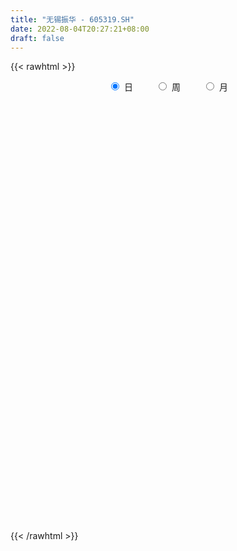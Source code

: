```yaml
---
title: "无锡振华 - 605319.SH"
date: 2022-08-04T20:27:21+08:00
draft: false
---
```

{{< rawhtml >}}
    <div style="text-align: center">
        <label style="padding: 1rem;"><input style="margin-right: .5rem" type="radio" name="period" value="D" checked onclick="period_change(this)">日</label>
        <label style="padding: 1rem;"><input style="margin-right: .5rem" type="radio" name="period" value="W" onclick="period_change(this)">周</label>
        <label style="padding: 1rem;"><input style="margin-right: .5rem" type="radio" name="period" value="M" onclick="period_change(this)">月</label>
    </div>
    <div id="chart" style="height: 700px;"></div> 
    <script type="text/javascript">
        const D_v = [4201.65,5316.65,1873.86,2652.05,4372.82,251648.0,186996.33,155739.58,91174.34,105641.59,215833.57,183257.46,132192.96,79506.15,55669.58,78891.51,57826.03,47601.69,53827.21,45208.13,47462.25,40627.75,40588.27,44046.98,39531.6,36353.93,25331.99,36779.42,41422.49,25765.91,21191.7,21432.44,24075.24,36952.06,27653.89,24636.73,30784.02,33426.77,26520.0,24808.9,30123.54,24695.49,23552.29,25515.77,16351.49,14474.75,60941.31,104008.63,82689.39,82425.03,71477.25,40003.58,29613.95,25826.91,28049.16,30694.35,26514.63,58531.36,47007.82,45832.08,19208.29,27038.31,43297.14,56860.12,29276.78,19342.93,23292.8,19750.97,20344.95,16075.38,18935.59,12174.18,17034.79,28228.69,13352.56,13409.17,10078.32,13137.92,7228.04,11349.64,5863.64,7678.12,6423.82,7881.16,25473.36,16889.94,12880.84,8818.79,12854.0,11832.43,11076.0,6616.45,16752.4,16138.64,9340.1,17718.72,12656.16,9939.8,14729.08,11078.59,24045.7,51880.72,37457.87,27272.64,85279.74,110015.0,94060.11,92711.12,71840.01,123720.48,107613.43,71555.83,50406.36,62672.89,40247.88,36950.56,33509.1,30738.68,51095.0,198063.99,109496.83,57361.64,66755.64,39916.09,55799.13,37350.42,50349.59,39742.51,36309.07,30661.64,33528.28,53994.23,67362.95,105649.69,93844.91,84634.56,60662.79,37428.92,43055.34,56952.12,34918.64,31276.79,39872.65,28819.88,20253.92,38254.28,19870.0,87204.94,139536.37,89416.36,73879.94,84223.21,74492.84,48415.12,45082.76,92370.46,127664.64,93391.82,58511.34,193418.63,114107.02,135254.31,170165.79,108972.52,126324.21,96415.24,62863.35,67492.7,60828.64,74732.74,42739.64,60662.03,42228.0,32060.44,69575.77,33595.15,25238.54,22208.1,19025.89,25703.0,21287.16,22427.74,26441.52,30452.14,18794.0,18310.38,11136.92,17535.38,20239.28,18465.63,13589.41,17671.0,14418.35,10989.91,9359.2,10930.0,10227.0,10670.2,9123.04,10066.63,6939.64,10664.0,9671.0,22221.32,16945.0,10889.64,8580.0,9048.25,21447.0,45105.39,120101.1,75312.47,51354.84,42349.25,37568.91,30914.59,23817.01,18303.24,23445.52,24374.97,16130.26,10843.59,11723.54,35563.23,21137.96,26507.59,73642.49,74033.28,48189.43,34775.06,48386.88,44091.88,45397.6,26551.0,18066.0,22208.95,19281.64,19196.28,35574.92,42983.28,31670.0,25326.0,26406.64,20707.64,26924.05,19972.65,30926.55,25832.64,16417.66,22360.64,60756.94,26340.0,44215.0,66688.39,40754.3,37873.91,37816.0,39359.0,28687.64,17253.95,44868.64,94613.28,92652.89,43322.9,86606.05,65142.14,154118.78,90619.5,59538.88,50726.93,38537.78,38099.1,37925.82,37371.0,35453.37,42566.73,32629.0,20106.0]
const D_histogram = [0.0,0.1033846154,0.2761243042,0.4941369458,0.7400963323,0.7362738216,0.55016441,0.4223147233,0.2658830477,0.1789032208,0.2327801258,0.1916226203,0.0517768802,-0.0788941347,-0.1521124388,-0.2559731841,-0.3423795728,-0.3978579282,-0.4671503707,-0.4561647447,-0.4186492858,-0.3808341168,-0.3707488498,-0.3196537489,-0.2811804809,-0.2641196546,-0.2409886306,-0.2415196479,-0.2614086783,-0.2758381013,-0.2650387907,-0.2422176992,-0.2265457305,-0.2373579061,-0.2368586328,-0.2293940629,-0.250617435,-0.2096423548,-0.1530506594,-0.0912030988,-0.0156938354,0.0248888162,0.0624558368,0.0838956876,0.0983794495,0.1081579568,0.2118692081,0.2632369303,0.3263672392,0.3806915014,0.3626013765,0.3190286647,0.2584882773,0.1816010633,0.1536059919,0.1401422478,0.1291528943,0.1372269247,0.0671687634,-0.0362163125,-0.1039337608,-0.1569958641,-0.1320006588,-0.1331185686,-0.124076424,-0.108857363,-0.0935073141,-0.084410307,-0.0667535447,-0.061097738,-0.0663120136,-0.0625987275,-0.0737634525,-0.0584003164,-0.056438411,-0.0366851071,-0.0341739827,-0.0495436133,-0.0560566342,-0.0686746722,-0.0657941122,-0.0417131974,-0.0176369555,-0.0088254468,0.0397544017,0.0716942561,0.0715832631,0.0831349174,0.0897142756,0.0805023609,0.0553104386,0.0372515115,0.0500522483,0.0431195113,0.0285505991,0.0335066697,0.0197319687,0.0191450147,0.0217056056,0.0196735485,0.0448188943,0.0811109614,0.1184731592,0.1281122396,0.1878626172,0.2524870355,0.2798271521,0.3034251995,0.286373106,0.3047102691,0.2740117183,0.2167541558,0.1651409046,0.1423690197,0.0989766449,0.0338598559,-0.030688016,-0.0786621185,-0.0063402598,0.0916552784,0.0676558519,0.0155213042,-0.0847353744,-0.1631184281,-0.1722566373,-0.1779651766,-0.160397543,-0.1428360873,-0.1265117285,-0.1204646351,-0.1266451577,-0.1073300613,-0.0759935905,-0.0073212046,0.046069661,0.0895312328,0.0636601478,0.01022187,-0.0073010105,0.0222349385,0.021593375,-0.0005311591,0.0154561667,-0.0099978824,-0.0160352637,-0.0740054573,-0.0943100177,0.0015321205,0.0726094515,0.1185296086,0.1383462533,0.1608692343,0.1209998384,0.0655363517,-0.0237465108,0.0268610517,0.0009763792,-0.0536285064,0.0228924934,0.0045912551,-0.0243305604,0.031007165,0.1227838622,0.1474313728,0.1921931844,0.1344586266,0.1039079653,0.0975039224,0.0527411538,-0.02149591,-0.0809101427,-0.0964640538,-0.1587967856,-0.1772588075,-0.2702363155,-0.3233802957,-0.3308036786,-0.3122562224,-0.2968366396,-0.2943583195,-0.2975358176,-0.2855446132,-0.3150778757,-0.3402917889,-0.3300685903,-0.2903977773,-0.2726162793,-0.2924779034,-0.2570063385,-0.209824717,-0.1483640915,-0.0859427919,-0.040035593,0.0008637251,0.0147802164,0.0365482476,0.0447822856,0.0350652962,0.0483497722,0.0509938157,0.0524574016,0.0702155842,0.0658253003,0.0252967211,-0.0300721331,-0.0375265025,-0.0431906489,-0.0364883514,-0.0069869481,0.1048351588,0.1715323652,0.1894662308,0.1339827429,0.1257069251,0.0329336627,-0.0824856302,-0.1241739352,-0.1701493589,-0.1490054062,-0.0993246488,-0.0660443735,-0.0363413848,-0.0046112307,0.0452437967,0.0801300052,0.184671056,0.2293282695,0.2897473076,0.2962292895,0.2895876125,0.2948300718,0.291896419,0.2367397389,0.201618458,0.1651203241,0.1414215116,0.1273032449,0.1062381225,0.1186952208,0.1333708996,0.1260276568,0.1005138465,0.0711012276,0.0131831194,0.0093275158,0.0172019181,0.033890995,0.0206912873,0.0008898387,0.0067044921,0.04293279,0.0432581104,0.0675513868,0.1156506829,0.1146211378,0.0998220818,0.1043824348,0.0555059033,-0.0008156173,-0.0428947706,0.022621213,0.0621068234,0.1105072407,0.0870395214,0.1478315866,0.2834393592,0.2392907819,0.1512519031,0.0533755528,-0.0584210803,-0.1289147714,-0.1657023002,-0.1835245637,-0.1823636146,-0.172140454,-0.2259421005,-0.2539966061,-0.2587583165]
const D_fast = [0.0,0.1292307692,0.3710015341,0.7125484121,1.1435318817,1.3237778264,1.2752095173,1.2529385114,1.1629775978,1.120723576,1.2327955126,1.2395436621,1.1126421421,0.9622475935,0.8510011796,0.6831471383,0.5111458564,0.356203019,0.1701229838,0.0670674236,-0.0000794389,-0.0574727991,-0.1400747446,-0.1688930809,-0.2007149331,-0.2496840204,-0.2868001541,-0.3477110833,-0.4329522833,-0.5163412317,-0.5718016187,-0.609534952,-0.6504994159,-0.7206510681,-0.7793664529,-0.8292503988,-0.9131281297,-0.9245636382,-0.9062346076,-0.8671878217,-0.7956020172,-0.7487971616,-0.6956161817,-0.6532024091,-0.6141237848,-0.5773057882,-0.4206272349,-0.3034502802,-0.1587281615,-0.0092310239,0.0633291953,0.0995136497,0.1035953316,0.0721083835,0.0825148101,0.1040866279,0.125385498,0.1677662595,0.1145002891,0.0020611351,-0.0916397534,-0.1839508227,-0.1919557822,-0.2263533341,-0.2483302955,-0.2603255752,-0.2683523548,-0.2803579245,-0.2793895484,-0.2890081762,-0.3108004552,-0.322736851,-0.3523424391,-0.3515793821,-0.3637270795,-0.3531450523,-0.3591774236,-0.3869329575,-0.407460137,-0.437246843,-0.4508148111,-0.4371621956,-0.4174951926,-0.4108900457,-0.3523715967,-0.3025081783,-0.2847233555,-0.2523879719,-0.2233800448,-0.2124663693,-0.2238306819,-0.2325767311,-0.2072629322,-0.2034157914,-0.2108470538,-0.1975143158,-0.2063560246,-0.2021567249,-0.1941697326,-0.1912834026,-0.1549333332,-0.0983635258,-0.0313830382,0.0102841021,0.117000134,0.2447463112,0.3420432158,0.4414975631,0.4960387461,0.5905534765,0.6283578552,0.6252888316,0.6149608066,0.6277811766,0.6091329631,0.5524811381,0.4802612622,0.41262163,0.4833584238,0.6042677816,0.597182318,0.5489280964,0.4274875742,0.3083249134,0.2561225449,0.2059227115,0.1833909593,0.1652433932,0.1499398198,0.1258707544,0.0880289425,0.0805115235,0.0928495967,0.1596916814,0.2245999622,0.2904443422,0.2804882942,0.2296054839,0.2102573507,0.2453520344,0.2501088147,0.2278514908,0.2477028582,0.2197493386,0.2097031413,0.1332315834,0.0893495185,0.1855746869,0.2748043808,0.35035694,0.4047601481,0.4675004376,0.4578810014,0.4188016026,0.3235821123,0.3809049378,0.3552643601,0.2872523479,0.3694964711,0.3523430466,0.3173385909,0.3804281076,0.5029007704,0.5644061242,0.6572162319,0.6330963307,0.6285226608,0.6464945985,0.6149171183,0.535306077,0.4556643087,0.4159943841,0.3139624559,0.2511857321,0.0906491452,-0.0433399088,-0.1334642115,-0.1929808108,-0.251770388,-0.3228816477,-0.4004431003,-0.4598380491,-0.5681407805,-0.678427641,-0.7507215899,-0.7836502212,-0.8340227931,-0.927003893,-0.9557839128,-0.9610584705,-0.9366888679,-0.8957532663,-0.8598549657,-0.8187397163,-0.8011281709,-0.7702230778,-0.7507934683,-0.7517441337,-0.7263722147,-0.7109797173,-0.696401781,-0.6610897023,-0.6490236611,-0.6832280601,-0.7461149475,-0.7629509425,-0.7794127512,-0.7818325415,-0.7540778753,-0.6160469787,-0.506466681,-0.4411662577,-0.4631540599,-0.4400031463,-0.5245429931,-0.6605836936,-0.7333154823,-0.8218282458,-0.8379356446,-0.8130860494,-0.7963168675,-0.775699225,-0.7451218786,-0.683955902,-0.6290371922,-0.4783283774,-0.3763390966,-0.2434832316,-0.1629439273,-0.0971887011,-0.0182387239,0.051801728,0.0558299826,0.0711133162,0.0758952634,0.0875518287,0.1052593733,0.1107537815,0.152884685,0.2009030887,0.2250667602,0.2246814115,0.2130440994,0.1584217711,0.1568980465,0.1690729283,0.194234754,0.186207868,0.1666288791,0.1741196556,0.221081151,0.232220999,0.2734021221,0.3504140889,0.3780398283,0.3881962927,0.4188522544,0.3838521987,0.3273267739,0.2745239279,0.3456952147,0.4007075309,0.4767347584,0.4750269194,0.5727768813,0.7792444938,0.7949186119,0.7446927088,0.6601602468,0.5337583435,0.4310359596,0.3528228558,0.2891194513,0.2446894968,0.2118775439,0.1015903723,0.0100367151,-0.0594145743]
const D_slow = [0.0,0.0258461538,0.0948772299,0.2184114663,0.4034355494,0.5875040048,0.7250451073,0.8306237881,0.8970945501,0.9418203553,1.0000153867,1.0479210418,1.0608652619,1.0411417282,1.0031136185,0.9391203224,0.8535254292,0.7540609472,0.6372733545,0.5232321683,0.4185698469,0.3233613177,0.2306741052,0.150760668,0.0804655478,0.0144356341,-0.0458115235,-0.1061914355,-0.171543605,-0.2405031304,-0.306762828,-0.3673172528,-0.4239536854,-0.483293162,-0.5425078202,-0.5998563359,-0.6625106947,-0.7149212834,-0.7531839482,-0.7759847229,-0.7799081818,-0.7736859777,-0.7580720185,-0.7370980966,-0.7125032343,-0.6854637451,-0.632496443,-0.5666872105,-0.4850954007,-0.3899225253,-0.2992721812,-0.219515015,-0.1548929457,-0.1094926798,-0.0710911819,-0.0360556199,-0.0037673963,0.0305393349,0.0473315257,0.0382774476,0.0122940074,-0.0269549586,-0.0599551233,-0.0932347655,-0.1242538715,-0.1514682122,-0.1748450408,-0.1959476175,-0.2126360037,-0.2279104382,-0.2444884416,-0.2601381235,-0.2785789866,-0.2931790657,-0.3072886685,-0.3164599452,-0.3250034409,-0.3373893442,-0.3514035028,-0.3685721708,-0.3850206989,-0.3954489982,-0.3998582371,-0.4020645988,-0.3921259984,-0.3742024344,-0.3563066186,-0.3355228893,-0.3130943204,-0.2929687301,-0.2791411205,-0.2698282426,-0.2573151805,-0.2465353027,-0.2393976529,-0.2310209855,-0.2260879933,-0.2213017396,-0.2158753382,-0.2109569511,-0.1997522275,-0.1794744872,-0.1498561974,-0.1178281375,-0.0708624832,-0.0077407243,0.0622160637,0.1380723636,0.2096656401,0.2858432074,0.3543461369,0.4085346759,0.449819902,0.4854121569,0.5101563182,0.5186212821,0.5109492781,0.4912837485,0.4896986836,0.5126125032,0.5295264661,0.5334067922,0.5122229486,0.4714433416,0.4283791822,0.3838878881,0.3437885023,0.3080794805,0.2764515484,0.2463353896,0.2146741001,0.1878415848,0.1688431872,0.167012886,0.1785303013,0.2009131095,0.2168281464,0.2193836139,0.2175583613,0.2231170959,0.2285154397,0.2283826499,0.2322466915,0.229747221,0.225738405,0.2072370407,0.1836595363,0.1840425664,0.2021949293,0.2318273314,0.2664138948,0.3066312033,0.3368811629,0.3532652509,0.3473286232,0.3540438861,0.3542879809,0.3408808543,0.3466039777,0.3477517914,0.3416691513,0.3494209426,0.3801169081,0.4169747514,0.4650230475,0.4986377041,0.5246146955,0.5489906761,0.5621759645,0.556801987,0.5365744513,0.5124584379,0.4727592415,0.4284445396,0.3608854607,0.2800403868,0.1973394672,0.1192754116,0.0450662517,-0.0285233282,-0.1029072826,-0.1742934359,-0.2530629049,-0.3381358521,-0.4206529996,-0.493252444,-0.5614065138,-0.6345259896,-0.6987775743,-0.7512337535,-0.7883247764,-0.8098104744,-0.8198193726,-0.8196034414,-0.8159083873,-0.8067713254,-0.795575754,-0.7868094299,-0.7747219869,-0.7619735329,-0.7488591826,-0.7313052865,-0.7148489614,-0.7085247812,-0.7160428144,-0.72542444,-0.7362221023,-0.7453441901,-0.7470909272,-0.7208821375,-0.6779990462,-0.6306324885,-0.5971368028,-0.5657100715,-0.5574766558,-0.5780980633,-0.6091415471,-0.6516788869,-0.6889302384,-0.7137614006,-0.730272494,-0.7393578402,-0.7405106479,-0.7291996987,-0.7091671974,-0.6629994334,-0.605667366,-0.5332305391,-0.4591732168,-0.3867763136,-0.3130687957,-0.240094691,-0.1809097562,-0.1305051418,-0.0892250607,-0.0538696828,-0.0220438716,0.004515659,0.0341894642,0.0675321891,0.0990391033,0.1241675649,0.1419428718,0.1452386517,0.1475705306,0.1518710102,0.1603437589,0.1655165808,0.1657390404,0.1674151635,0.178148361,0.1889628886,0.2058507353,0.234763406,0.2634186905,0.2883742109,0.3144698196,0.3283462954,0.3281423911,0.3174186985,0.3230740017,0.3386007076,0.3662275177,0.3879873981,0.4249452947,0.4958051345,0.55562783,0.5934408058,0.606784694,0.5921794239,0.559950731,0.518525156,0.4726440151,0.4270531114,0.3840179979,0.3275324728,0.2640333213,0.1993437421]
const D_data = [['2021-06-07', 13.46, 16.16, 13.46, 16.16],['2021-06-08', 17.78, 17.78, 17.78, 17.78],['2021-06-09', 19.56, 19.56, 19.56, 19.56],['2021-06-10', 21.52, 21.52, 21.52, 21.52],['2021-06-11', 23.67, 23.67, 23.67, 23.67],['2021-06-15', 26.04, 21.86, 21.3, 26.04],['2021-06-16', 20.74, 19.67, 19.67, 20.74],['2021-06-17', 18.99, 20.05, 18.61, 20.68],['2021-06-18', 19.56, 19.32, 19.2, 19.93],['2021-06-21', 19.4, 19.84, 18.81, 20.2],['2021-06-22', 19.96, 21.82, 19.82, 21.82],['2021-06-23', 21.29, 20.98, 20.56, 21.79],['2021-06-24', 20.67, 19.5, 19.48, 20.88],['2021-06-25', 19.44, 19.02, 18.9, 19.44],['2021-06-28', 18.95, 19.24, 18.95, 19.35],['2021-06-29', 19.3, 18.35, 18.32, 19.3],['2021-06-30', 18.13, 17.94, 17.83, 18.53],['2021-07-01', 17.9, 17.76, 17.65, 18.25],['2021-07-02', 17.55, 17.0, 16.96, 17.65],['2021-07-05', 16.98, 17.56, 16.88, 17.86],['2021-07-06', 17.39, 17.74, 17.3, 17.86],['2021-07-07', 17.5, 17.68, 17.39, 18.0],['2021-07-08', 17.55, 17.2, 17.18, 17.73],['2021-07-09', 17.19, 17.63, 17.0, 17.78],['2021-07-12', 17.67, 17.49, 17.34, 17.7],['2021-07-13', 17.37, 17.16, 17.11, 17.47],['2021-07-14', 17.17, 17.14, 17.09, 17.34],['2021-07-15', 17.21, 16.7, 16.65, 17.23],['2021-07-16', 16.72, 16.18, 16.13, 16.72],['2021-07-19', 16.18, 15.91, 15.83, 16.18],['2021-07-20', 15.68, 15.96, 15.68, 16.08],['2021-07-21', 15.96, 15.95, 15.91, 16.13],['2021-07-22', 15.96, 15.72, 15.72, 15.99],['2021-07-23', 15.58, 15.15, 15.08, 15.71],['2021-07-26', 15.01, 15.0, 14.7, 15.13],['2021-07-27', 14.93, 14.84, 14.74, 15.19],['2021-07-28', 14.74, 14.16, 14.09, 14.79],['2021-07-29', 14.25, 14.71, 14.24, 14.96],['2021-07-30', 14.55, 14.92, 14.52, 15.11],['2021-08-02', 14.69, 15.1, 14.69, 15.28],['2021-08-03', 15.05, 15.49, 14.98, 15.59],['2021-08-04', 15.48, 15.26, 15.13, 15.49],['2021-08-05', 15.36, 15.36, 15.15, 15.46],['2021-08-06', 15.42, 15.27, 15.26, 15.73],['2021-08-09', 15.2, 15.25, 15.08, 15.38],['2021-08-10', 15.1, 15.24, 15.1, 15.45],['2021-08-11', 15.2, 16.76, 15.2, 16.76],['2021-08-12', 17.12, 16.63, 16.42, 17.38],['2021-08-13', 16.55, 17.25, 16.37, 17.47],['2021-08-16', 17.2, 17.68, 16.8, 17.8],['2021-08-17', 17.5, 17.12, 16.9, 17.6],['2021-08-18', 17.09, 16.87, 16.5, 17.2],['2021-08-19', 16.6, 16.58, 16.58, 17.15],['2021-08-20', 16.4, 16.16, 16.05, 16.5],['2021-08-23', 16.16, 16.61, 16.14, 16.68],['2021-08-24', 16.34, 16.79, 16.34, 16.9],['2021-08-25', 16.77, 16.86, 16.66, 17.18],['2021-08-26', 16.86, 17.2, 16.5, 17.62],['2021-08-27', 16.97, 16.14, 16.0, 16.97],['2021-08-30', 16.01, 15.27, 15.15, 16.33],['2021-08-31', 15.29, 15.2, 14.97, 15.52],['2021-09-01', 15.15, 14.95, 14.7, 15.16],['2021-09-02', 14.94, 15.73, 14.86, 15.99],['2021-09-03', 15.4, 15.35, 15.27, 16.03],['2021-09-06', 15.31, 15.38, 15.0, 15.6],['2021-09-07', 15.28, 15.41, 15.27, 15.51],['2021-09-08', 15.48, 15.39, 15.25, 15.59],['2021-09-09', 15.3, 15.28, 15.12, 15.34],['2021-09-10', 15.25, 15.37, 15.22, 15.48],['2021-09-13', 15.45, 15.2, 15.14, 15.47],['2021-09-14', 15.25, 14.98, 14.92, 15.28],['2021-09-15', 14.97, 15.0, 14.8, 15.08],['2021-09-16', 14.9, 14.7, 14.7, 15.05],['2021-09-17', 14.7, 14.95, 14.34, 15.39],['2021-09-22', 14.71, 14.74, 14.65, 14.84],['2021-09-23', 14.79, 14.94, 14.72, 14.98],['2021-09-24', 14.99, 14.71, 14.7, 15.04],['2021-09-27', 14.72, 14.37, 14.35, 14.88],['2021-09-28', 14.3, 14.33, 14.23, 14.43],['2021-09-29', 14.31, 14.1, 14.1, 14.31],['2021-09-30', 14.1, 14.16, 14.07, 14.19],['2021-10-08', 14.28, 14.4, 14.18, 14.43],['2021-10-11', 14.49, 14.45, 14.36, 14.57],['2021-10-12', 14.4, 14.28, 14.19, 14.44],['2021-10-13', 14.28, 14.89, 14.19, 15.02],['2021-10-14', 14.66, 14.89, 14.66, 15.05],['2021-10-15', 14.96, 14.58, 14.55, 15.0],['2021-10-18', 14.7, 14.77, 14.49, 14.79],['2021-10-19', 14.83, 14.78, 14.72, 15.0],['2021-10-20', 14.68, 14.6, 14.45, 14.88],['2021-10-21', 14.62, 14.32, 14.3, 14.65],['2021-10-22', 14.32, 14.29, 14.28, 14.45],['2021-10-25', 14.2, 14.66, 14.06, 15.03],['2021-10-26', 14.9, 14.43, 14.39, 14.99],['2021-10-27', 14.39, 14.27, 14.21, 14.58],['2021-10-28', 14.33, 14.48, 14.0, 14.59],['2021-10-29', 14.1, 14.21, 14.05, 14.32],['2021-11-01', 14.21, 14.32, 14.12, 14.44],['2021-11-02', 14.32, 14.35, 14.17, 14.78],['2021-11-03', 14.24, 14.28, 14.14, 14.33],['2021-11-04', 14.38, 14.68, 14.26, 14.74],['2021-11-05', 14.72, 15.01, 14.53, 15.5],['2021-11-08', 15.01, 15.28, 14.85, 15.45],['2021-11-09', 15.24, 15.14, 15.05, 15.42],['2021-11-10', 15.02, 16.07, 15.01, 16.18],['2021-11-11', 16.2, 16.64, 15.95, 16.93],['2021-11-12', 16.36, 16.64, 16.2, 16.88],['2021-11-15', 16.53, 16.98, 16.41, 17.32],['2021-11-16', 17.01, 16.75, 16.4, 17.09],['2021-11-17', 16.76, 17.47, 16.6, 18.1],['2021-11-18', 17.4, 17.1, 16.84, 18.15],['2021-11-19', 17.09, 16.78, 16.66, 17.54],['2021-11-22', 17.05, 16.77, 16.58, 17.16],['2021-11-23', 16.67, 17.12, 16.53, 17.2],['2021-11-24', 17.15, 16.85, 16.73, 17.25],['2021-11-25', 16.87, 16.41, 16.41, 16.93],['2021-11-26', 16.5, 16.14, 16.08, 16.52],['2021-11-29', 15.96, 16.07, 15.7, 16.22],['2021-11-30', 16.34, 17.68, 16.19, 17.68],['2021-12-01', 18.37, 18.57, 17.66, 19.3],['2021-12-02', 18.26, 17.38, 17.35, 18.4],['2021-12-03', 17.38, 16.93, 16.92, 17.56],['2021-12-06', 16.9, 15.96, 15.94, 16.92],['2021-12-07', 16.13, 15.72, 15.63, 16.17],['2021-12-08', 15.74, 16.28, 15.66, 16.5],['2021-12-09', 16.18, 16.2, 16.08, 16.44],['2021-12-10', 16.15, 16.44, 16.01, 16.74],['2021-12-13', 16.44, 16.46, 16.18, 16.68],['2021-12-14', 16.3, 16.47, 16.04, 16.58],['2021-12-15', 16.4, 16.34, 16.24, 16.57],['2021-12-16', 16.3, 16.12, 16.05, 16.37],['2021-12-17', 16.09, 16.41, 15.76, 16.75],['2021-12-20', 16.24, 16.65, 16.13, 17.05],['2021-12-21', 16.77, 17.38, 16.5, 18.32],['2021-12-22', 17.2, 17.56, 17.15, 18.18],['2021-12-23', 17.57, 17.78, 17.12, 18.1],['2021-12-24', 17.78, 17.05, 17.0, 17.8],['2021-12-27', 17.13, 16.55, 16.2, 17.15],['2021-12-28', 16.56, 16.84, 16.3, 17.37],['2021-12-29', 16.9, 17.5, 16.5, 17.6],['2021-12-30', 17.31, 17.25, 17.17, 17.74],['2021-12-31', 17.18, 16.96, 16.94, 17.49],['2022-01-04', 16.97, 17.46, 16.9, 17.49],['2022-01-05', 17.17, 16.95, 16.76, 17.43],['2022-01-06', 16.83, 17.13, 16.68, 17.21],['2022-01-07', 17.08, 16.3, 16.17, 17.2],['2022-01-10', 16.29, 16.52, 16.17, 16.53],['2022-01-11', 16.46, 18.17, 16.38, 18.17],['2022-01-12', 18.34, 18.37, 17.78, 18.57],['2022-01-13', 18.1, 18.48, 17.98, 18.7],['2022-01-14', 18.25, 18.47, 18.15, 18.97],['2022-01-17', 18.27, 18.78, 18.15, 19.06],['2022-01-18', 18.72, 18.11, 18.04, 18.8],['2022-01-19', 18.44, 17.78, 17.62, 18.48],['2022-01-20', 17.61, 17.03, 16.9, 17.78],['2022-01-21', 17.16, 18.73, 17.05, 18.73],['2022-01-24', 18.79, 17.9, 17.71, 19.07],['2022-01-25', 17.99, 17.35, 16.95, 18.72],['2022-01-26', 17.7, 19.09, 17.5, 19.09],['2022-01-27', 19.52, 18.12, 17.83, 20.18],['2022-01-28', 18.24, 17.9, 17.25, 18.7],['2022-02-07', 18.28, 19.08, 17.66, 19.11],['2022-02-08', 18.78, 20.05, 18.41, 20.95],['2022-02-09', 19.99, 19.69, 19.41, 20.0],['2022-02-10', 19.5, 20.33, 19.38, 20.75],['2022-02-11', 19.85, 19.21, 19.03, 19.97],['2022-02-14', 18.98, 19.48, 18.7, 19.62],['2022-02-15', 19.37, 19.84, 18.82, 19.88],['2022-02-16', 20.0, 19.36, 19.07, 20.0],['2022-02-17', 19.0, 18.76, 18.29, 19.3],['2022-02-18', 18.35, 18.62, 18.35, 18.71],['2022-02-21', 18.55, 18.97, 18.04, 19.18],['2022-02-22', 18.66, 18.14, 18.12, 18.77],['2022-02-23', 18.28, 18.4, 18.16, 18.55],['2022-02-24', 18.08, 17.04, 16.56, 18.49],['2022-02-25', 17.12, 16.95, 16.91, 17.63],['2022-02-28', 16.89, 17.13, 16.57, 17.26],['2022-03-01', 17.14, 17.25, 17.01, 17.52],['2022-03-02', 17.15, 17.07, 16.9, 17.18],['2022-03-03', 17.05, 16.72, 16.72, 17.15],['2022-03-04', 16.6, 16.4, 16.39, 16.85],['2022-03-07', 16.46, 16.36, 15.89, 16.62],['2022-03-08', 16.3, 15.52, 15.5, 16.4],['2022-03-09', 15.52, 15.12, 14.42, 15.79],['2022-03-10', 15.7, 15.2, 15.14, 15.7],['2022-03-11', 15.02, 15.39, 14.77, 15.44],['2022-03-14', 15.1, 14.97, 14.9, 15.3],['2022-03-15', 14.81, 14.18, 14.18, 14.97],['2022-03-16', 14.5, 14.6, 13.95, 14.74],['2022-03-17', 14.75, 14.68, 14.65, 15.0],['2022-03-18', 14.68, 14.9, 14.56, 14.96],['2022-03-21', 14.91, 15.04, 14.8, 15.2],['2022-03-22', 15.03, 14.96, 14.86, 15.15],['2022-03-23', 14.93, 15.0, 14.9, 15.08],['2022-03-24', 14.98, 14.7, 14.62, 14.98],['2022-03-25', 14.74, 14.8, 14.69, 14.97],['2022-03-28', 14.71, 14.63, 14.38, 14.83],['2022-03-29', 14.82, 14.32, 14.21, 14.82],['2022-03-30', 14.45, 14.54, 14.4, 14.61],['2022-03-31', 14.37, 14.38, 14.34, 14.66],['2022-04-01', 14.38, 14.31, 14.21, 14.45],['2022-04-06', 14.33, 14.51, 14.01, 14.67],['2022-04-07', 14.6, 14.22, 14.2, 14.6],['2022-04-08', 14.2, 13.58, 13.56, 14.22],['2022-04-11', 13.69, 13.03, 12.98, 13.69],['2022-04-12', 13.05, 13.33, 12.81, 13.35],['2022-04-13', 13.25, 13.18, 12.99, 13.44],['2022-04-14', 13.27, 13.2, 13.12, 13.42],['2022-04-15', 13.3, 13.46, 12.84, 13.79],['2022-04-18', 14.81, 14.81, 14.43, 14.81],['2022-04-19', 15.55, 14.74, 14.71, 16.29],['2022-04-20', 13.81, 14.41, 13.8, 15.18],['2022-04-21', 14.17, 13.43, 13.29, 14.34],['2022-04-22', 13.31, 13.87, 13.21, 14.0],['2022-04-25', 13.22, 12.52, 12.49, 13.5],['2022-04-26', 12.48, 11.57, 11.39, 12.61],['2022-04-27', 11.5, 11.9, 10.9, 11.91],['2022-04-28', 11.93, 11.4, 11.27, 11.93],['2022-04-29', 11.4, 11.95, 11.4, 12.07],['2022-05-05', 12.4, 12.3, 12.07, 12.58],['2022-05-06', 11.98, 12.15, 11.91, 12.3],['2022-05-09', 11.98, 12.13, 11.92, 12.31],['2022-05-10', 12.02, 12.2, 11.94, 12.25],['2022-05-11', 12.18, 12.56, 12.18, 13.2],['2022-05-12', 12.3, 12.55, 12.29, 12.68],['2022-05-13', 12.05, 13.81, 12.05, 13.81],['2022-05-16', 14.39, 13.54, 13.31, 14.44],['2022-05-17', 13.34, 14.15, 13.34, 14.36],['2022-05-18', 13.8, 13.82, 13.6, 14.14],['2022-05-19', 13.58, 13.83, 13.41, 14.0],['2022-05-20', 13.82, 14.16, 13.77, 14.3],['2022-05-23', 14.1, 14.26, 13.97, 14.4],['2022-05-24', 14.36, 13.63, 13.62, 14.93],['2022-05-25', 13.54, 13.79, 13.45, 13.89],['2022-05-26', 13.67, 13.71, 13.55, 13.98],['2022-05-27', 13.58, 13.82, 13.58, 14.11],['2022-05-30', 13.92, 13.94, 13.61, 14.0],['2022-05-31', 13.8, 13.85, 13.62, 13.99],['2022-06-01', 13.91, 14.34, 13.81, 14.36],['2022-06-02', 14.3, 14.55, 13.98, 14.57],['2022-06-06', 14.52, 14.41, 14.25, 14.62],['2022-06-07', 14.44, 14.2, 13.88, 14.55],['2022-06-08', 14.05, 14.09, 13.71, 14.29],['2022-06-09', 14.1, 13.55, 13.46, 14.15],['2022-06-10', 13.44, 14.09, 13.41, 14.21],['2022-06-13', 14.5, 14.28, 14.0, 14.5],['2022-06-14', 14.14, 14.5, 13.77, 14.55],['2022-06-15', 14.6, 14.18, 14.18, 14.61],['2022-06-16', 14.17, 14.04, 13.99, 14.32],['2022-06-17', 13.96, 14.35, 13.96, 14.39],['2022-06-20', 14.37, 14.89, 14.37, 15.48],['2022-06-21', 14.8, 14.6, 14.41, 14.98],['2022-06-22', 14.62, 15.04, 14.62, 15.3],['2022-06-23', 15.04, 15.64, 14.88, 15.67],['2022-06-24', 15.55, 15.28, 15.15, 15.57],['2022-06-27', 15.36, 15.19, 14.98, 15.39],['2022-06-28', 15.22, 15.53, 15.0, 15.74],['2022-06-29', 15.51, 14.85, 14.78, 15.62],['2022-06-30', 14.85, 14.54, 14.46, 14.86],['2022-07-01', 14.66, 14.48, 14.26, 14.67],['2022-07-04', 14.51, 15.93, 14.41, 15.93],['2022-07-05', 16.18, 15.97, 15.6, 16.43],['2022-07-06', 15.15, 16.44, 15.15, 16.55],['2022-07-07', 16.29, 15.74, 15.71, 16.38],['2022-07-08', 15.7, 17.05, 15.61, 17.3],['2022-07-19', 18.76, 18.76, 17.81, 18.76],['2022-07-20', 18.73, 17.04, 16.88, 18.73],['2022-07-21', 16.65, 16.37, 16.16, 16.67],['2022-07-22', 16.36, 15.91, 15.8, 16.4],['2022-07-25', 16.08, 15.25, 15.2, 16.12],['2022-07-26', 15.21, 15.28, 14.83, 15.34],['2022-07-27', 15.3, 15.37, 15.23, 15.6],['2022-07-28', 15.4, 15.39, 15.35, 15.67],['2022-07-29', 15.37, 15.5, 15.27, 15.66],['2022-08-01', 15.81, 15.56, 15.17, 15.81],['2022-08-02', 15.32, 14.53, 14.5, 15.43],['2022-08-03', 14.24, 14.48, 14.24, 15.79],['2022-08-04', 14.5, 14.51, 14.25, 14.76]]
const W_v = [18417.03,685558.2499999999,716431.73,293816.02,217933.38,179419.43,129417.35,143021.41,128695.99,278465.57,249346.72,190797.32,192235.94,112008.43,92448.63,36840.05,37579.24,7678.12,69549.12,51197.67,72606.02,111673.89,354085.36,467440.87,223786.79,446756.14,250170.87,194235.73,412154.9,203631.81,127200.73,409907.61,344584.39,587093.4500000001,637132.0699999999,308657.07,238121.39,113462.69,116425.78,80966.62,63368.46,47026.51,42556.32,66909.89,334223.05,134049.27,40505.23,105775.91,279027.14,156315.43,117036.12,131034.33,115510.14,238754.63,160990.5,362063.76,369419.3,202660.63,130755.1]
const W_histogram = [0.0,-0.2776068376,-0.4555653931,-0.6704655105,-0.7266095283,-0.8113897869,-0.881021625,-0.884446353,-0.80716414,-0.5774851589,-0.4589310101,-0.3469116608,-0.2932093559,-0.2265136172,-0.1827336483,-0.143708192,-0.1291644866,-0.0800175271,-0.0154049669,0.0255548442,0.0628858541,0.152001663,0.3215258012,0.4367404456,0.4611020117,0.5174498695,0.5080262848,0.4860706647,0.4990611388,0.4855498099,0.4186532157,0.5014523949,0.5507028655,0.5055274477,0.5389534837,0.4974111949,0.3410011502,0.1914920674,0.0243533125,-0.1119440107,-0.196621559,-0.2689466441,-0.3444412995,-0.3782511994,-0.3494760584,-0.4308808968,-0.4408015235,-0.3112187106,-0.1838825988,-0.1082449274,-0.0004442764,0.0459224117,0.097196915,0.1913959509,0.1967203947,0.3606780113,0.3778833073,0.3479307838,0.2521835637]
const W_fast = [0.0,-0.347008547,-0.6388584508,-1.0213749458,-1.2591713457,-1.546799051,-1.8366862953,-2.0612226116,-2.1857314336,-2.1004237422,-2.0966023459,-2.0713109118,-2.090910946,-2.0808436115,-2.0827470547,-2.0796486464,-2.0973960627,-2.068253485,-2.0074921664,-1.9601436443,-1.9070911709,-1.7799749462,-1.5300693577,-1.3056696019,-1.1660325329,-0.9803222077,-0.8627392213,-0.7631771752,-0.6254214163,-0.5175452928,-0.479778583,-0.2716163052,-0.0846901182,-0.0034836741,0.1646807329,0.2474912428,0.1763314857,0.0746954197,-0.0863550071,-0.2506383329,-0.384471271,-0.5240330171,-0.6856379974,-0.8140106972,-0.8726045708,-1.0617296334,-1.181850641,-1.1300725058,-1.0487070436,-1.0001306041,-0.8924410221,-0.8345937311,-0.7590199991,-0.6169719754,-0.5624674329,-0.3083403135,-0.1966641908,-0.1396340183,-0.1723353474]
const W_slow = [0.0,-0.0694017094,-0.1832930577,-0.3509094353,-0.5325618174,-0.7354092641,-0.9556646704,-1.1767762586,-1.3785672936,-1.5229385833,-1.6376713359,-1.7243992511,-1.79770159,-1.8543299943,-1.9000134064,-1.9359404544,-1.968231576,-1.9882359578,-1.9920871996,-1.9856984885,-1.969977025,-1.9319766092,-1.8515951589,-1.7424100475,-1.6271345446,-1.4977720772,-1.370765506,-1.2492478399,-1.1244825552,-1.0030951027,-0.8984317988,-0.7730687,-0.6353929837,-0.5090111218,-0.3742727508,-0.2499199521,-0.1646696646,-0.1167966477,-0.1107083196,-0.1386943223,-0.187849712,-0.255086373,-0.3411966979,-0.4357594978,-0.5231285124,-0.6308487366,-0.7410491175,-0.8188537951,-0.8648244448,-0.8918856767,-0.8919967458,-0.8805161428,-0.8562169141,-0.8083679264,-0.7591878277,-0.6690183248,-0.574547498,-0.4875648021,-0.4245189112]
const W_data = [['2021-06-11', 13.46, 23.67, 13.46, 23.67],['2021-06-18', 26.04, 19.32, 18.61, 26.04],['2021-06-25', 19.4, 19.02, 18.81, 21.82],['2021-07-02', 18.95, 17.0, 16.96, 19.35],['2021-07-09', 16.98, 17.63, 16.88, 18.0],['2021-07-16', 17.67, 16.18, 16.13, 17.7],['2021-07-23', 16.18, 15.15, 15.08, 16.18],['2021-07-30', 15.01, 14.92, 14.09, 15.19],['2021-08-06', 14.69, 15.27, 14.69, 15.73],['2021-08-13', 15.2, 17.25, 15.08, 17.47],['2021-08-20', 17.2, 16.16, 16.05, 17.8],['2021-08-27', 16.16, 16.14, 16.0, 17.62],['2021-09-03', 16.01, 15.35, 14.7, 16.33],['2021-09-10', 15.31, 15.37, 15.0, 15.6],['2021-09-17', 15.45, 14.95, 14.34, 15.47],['2021-09-24', 14.71, 14.71, 14.65, 15.04],['2021-09-30', 14.72, 14.16, 14.07, 14.88],['2021-10-08', 14.28, 14.4, 14.18, 14.43],['2021-10-15', 14.49, 14.58, 14.19, 15.05],['2021-10-22', 14.7, 14.29, 14.28, 15.0],['2021-10-29', 14.2, 14.21, 14.0, 15.03],['2021-11-05', 14.21, 15.01, 14.12, 15.5],['2021-11-12', 15.01, 16.64, 14.85, 16.93],['2021-11-19', 16.53, 16.78, 16.4, 18.15],['2021-11-26', 17.05, 16.14, 16.08, 17.25],['2021-12-03', 15.96, 16.93, 15.7, 19.3],['2021-12-10', 16.9, 16.44, 15.63, 16.92],['2021-12-17', 16.44, 16.41, 15.76, 16.75],['2021-12-24', 16.24, 17.05, 16.13, 18.32],['2021-12-31', 17.13, 16.96, 16.2, 17.74],['2022-01-07', 16.97, 16.3, 16.17, 17.49],['2022-01-14', 16.29, 18.47, 16.17, 18.97],['2022-01-21', 18.27, 18.73, 16.9, 19.06],['2022-01-28', 18.79, 17.9, 16.95, 20.18],['2022-02-11', 18.28, 19.21, 17.66, 20.95],['2022-02-18', 18.98, 18.62, 18.29, 20.0],['2022-02-25', 18.55, 16.95, 16.56, 19.18],['2022-03-04', 16.89, 16.4, 16.39, 17.52],['2022-03-11', 16.46, 15.39, 14.42, 16.62],['2022-03-18', 15.1, 14.9, 13.95, 15.3],['2022-03-25', 14.91, 14.8, 14.62, 15.2],['2022-04-01', 14.71, 14.31, 14.21, 14.83],['2022-04-08', 14.33, 13.58, 13.56, 14.67],['2022-04-15', 13.69, 13.46, 12.81, 13.79],['2022-04-22', 14.81, 13.87, 13.21, 16.29],['2022-04-29', 13.22, 11.95, 10.9, 13.5],['2022-05-06', 12.4, 12.15, 11.91, 12.58],['2022-05-13', 11.98, 13.81, 11.92, 13.81],['2022-05-20', 14.39, 14.16, 13.31, 14.44],['2022-05-27', 14.1, 13.82, 13.45, 14.93],['2022-06-02', 13.92, 14.55, 13.61, 14.57],['2022-06-10', 14.52, 14.09, 13.41, 14.62],['2022-06-17', 14.5, 14.35, 13.77, 14.61],['2022-06-24', 14.37, 15.28, 14.37, 15.67],['2022-07-01', 15.36, 14.48, 14.26, 15.74],['2022-07-08', 14.51, 17.05, 14.41, 17.3],['2022-07-22', 18.76, 15.91, 15.8, 18.76],['2022-07-29', 16.08, 15.5, 14.83, 16.12],['2022-08-05', 15.81, 14.51, 14.24, 15.81]]
const M_v = [1612794.1299999999,771220.4699999999,912345.97,406071.92,201030.93,1238820.5900000001,1425115.77,1468786.1800000002,1209149.0699999998,389071.8799999999,584678.1699999999,620101.63,707593.8500000001,951397.64,130755.1]
const M_histogram = [0.0,-0.1927293447,-0.2851169585,-0.3933586848,-0.435405454,-0.2145095581,-0.1072931223,0.0292326322,0.067777162,-0.0836250618,-0.3255332254,-0.3344150924,-0.2732321627,-0.1534877655,-0.127409989]
const M_fast = [0.0,-0.2409116809,-0.4045785343,-0.6111599318,-0.7620580646,-0.5947895581,-0.5143964029,-0.3705624903,-0.31507367,-0.4873821593,-0.8106736292,-0.9031592694,-0.9102843804,-0.8289119246,-0.8346866452]
const M_slow = [0.0,-0.0481823362,-0.1194615758,-0.217801247,-0.3266526105,-0.38028,-0.4071032806,-0.3997951225,-0.382850832,-0.4037570975,-0.4851404038,-0.5687441769,-0.6370522176,-0.675424159,-0.7072766563]
const M_data = [['2021-06-30', 13.46, 17.94, 13.46, 26.04],['2021-07-30', 17.9, 14.92, 14.09, 18.25],['2021-08-31', 14.69, 15.2, 14.69, 17.8],['2021-09-30', 15.15, 14.16, 14.07, 16.03],['2021-10-29', 14.28, 14.21, 14.0, 15.05],['2021-11-30', 14.21, 17.68, 14.12, 18.15],['2021-12-31', 18.37, 16.96, 15.63, 19.3],['2022-01-28', 16.97, 17.9, 16.17, 20.18],['2022-02-28', 18.28, 17.13, 16.56, 20.95],['2022-03-31', 17.14, 14.38, 13.95, 17.52],['2022-04-29', 14.38, 11.95, 10.9, 16.29],['2022-05-31', 12.4, 13.85, 11.91, 14.93],['2022-06-30', 13.91, 14.54, 13.41, 15.74],['2022-07-29', 14.66, 15.5, 14.26, 18.76],['2022-08-31', 15.81, 14.51, 14.24, 15.81]]
        const D_a = [null,null,null,null,null,26.04,null,null,null,null,null,null,null,null,null,null,null,null,null,null,null,null,null,null,null,null,null,null,null,null,null,null,null,null,null,null,14.09,null,null,null,null,null,null,null,null,null,null,null,null,17.8,null,null,null,null,null,null,null,null,null,null,null,14.7,null,null,null,null,15.59,null,null,null,null,null,null,null,null,null,null,null,null,null,14.07,null,null,null,null,15.05,null,null,null,null,null,null,null,null,null,14.0,null,null,null,null,null,null,null,null,null,null,null,null,null,null,18.15,null,null,null,null,null,null,null,null,null,null,null,null,15.63,null,null,null,null,null,null,null,null,null,18.32,null,null,null,null,null,null,null,null,null,null,null,16.17,null,null,null,null,null,null,null,null,null,null,null,null,null,null,null,null,20.95,null,null,null,null,null,null,null,null,null,null,null,null,null,null,null,null,null,null,null,null,null,null,null,null,null,13.95,null,null,null,null,null,null,null,null,null,null,14.66,null,null,null,null,null,12.81,null,null,null,null,16.29,null,null,null,null,null,10.9,null,null,null,null,null,null,null,null,null,null,null,null,null,null,null,14.93,null,null,null,null,null,null,null,null,null,null,null,13.41,null,null,null,null,null,null,null,null,null,null,null,null,null,null,null,null,null,null,null,null,18.76,null,null,null,null,14.83,null,null,null,null,null,null,null]
const W_a = [null,26.04,null,null,null,null,null,null,null,null,null,null,null,null,null,null,null,null,null,null,14.0,null,null,null,null,null,null,null,null,null,null,null,null,null,20.95,null,null,null,null,null,null,null,null,null,null,10.9,null,null,null,null,null,null,null,null,null,null,18.76,null,null]
const M_a = [null,null,null,null,14.0,null,null,null,20.95,null,null,null,null,null,null]
        const D_b = [[{ coord: ['2021-06-15', 17.8] }, { coord: ['2022-02-08', 14.7] }],[{ coord: ['2022-03-16', 14.66] }, { coord: ['2022-06-10', 13.95] }]]
const W_b = [[{ coord: ['2021-06-18', 20.95] }, { coord: ['2022-04-29', 14.0] }]]
const M_b = []
    </script>
{{< /rawhtml >}}